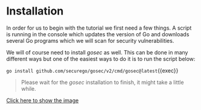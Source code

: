 # Installation

In order for us to begin with the tutorial we first need a few things. A script is running in the console which updates the version of Go and downloads several Go programs which we will scan for security vulnerabilities.

We will of course need to install *gosec* as well. This can be done in many different ways but one of the easiest ways to do it is to run the script below:

`go install github.com/securego/gosec/v2/cmd/gosec@latest`{{exec}}

> Please wait for the *gosec* installation to finish, it might take a little while. 

<a href="javascript:void(0)" onclick="document.getElementById('myImage').style.display='block'">Click here to show the image</a>

<img id="myImage" src="../assets/fire.png" style="display:none;" alt="My Image">